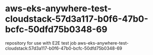 # aws-eks-anywhere-test-cloudstack-57d3a117-b0f6-47b0-bcfc-50dfd75b0348-69
repository for use with E2E test job aws-eks-anywhere-test-cloudstack:57d3a117-b0f6-47b0-bcfc-50dfd75b0348-69
